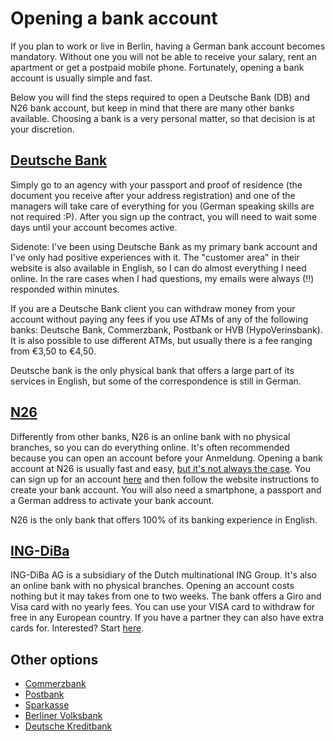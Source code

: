 # Opening a bank account

If you plan to work or live in Berlin, having a German bank account becomes mandatory. Without one you will not be able to receive your salary, rent an apartment or get a postpaid mobile phone. Fortunately, opening a bank account is usually simple and fast.

Below you will find the steps required to open a Deutsche Bank (DB) and N26 bank account, but keep in mind that there are many other banks available. Choosing a bank is a very personal matter, so that decision is at your discretion.

## [Deutsche Bank](https://www.deutsche-bank.de)

Simply go to an agency with your passport and proof of residence (the document you receive after your address registration) and one of the managers will take care of everything for you (German speaking skills are not required :P). After you sign up the contract, you will need to wait some days until your account becomes active.

Sidenote: I've been using Deutsche Bank as my primary bank account and I've only had positive experiences with it. The "customer area" in their website is also available in English, so I can do almost everything I need online. In the rare cases when I had questions, my emails were always (!!) responded within minutes.

If you are a Deutsche Bank client you can withdraw money from your account without paying any fees if you use ATMs of any of the following banks: Deutsche Bank, Commerzbank, Postbank or HVB (HypoVerinsbank). It is also possible to use different ATMs, but usually there is a fee ranging from €3,50 to €4,50.

Deutsche bank is the only physical bank that offers a large part of its services in English, but some of the correspondence is still in German.

## [N26](https://n26.com)

Differently from other banks, N26 is an online bank with no physical branches, so you can do everything online. It's often recommended because you can open an account before your Anmeldung. Opening a bank account at N26 is usually fast and easy, [but it's not always the case](http://allaboutberlin.com/guides/an-honest-review-of-n26). You can sign up for an account [here](https://app.n26.com/register) and then follow the website instructions to create your bank account. You will also need a smartphone, a passport and a German address to activate your bank account.

N26 is the only bank that offers 100% of its banking experience in English.

## [ING-DiBa](https://www.ing-diba.de/)

ING-DiBa AG is a subsidiary of the Dutch multinational ING Group. It's also an online bank with no physical branches. Opening an account costs nothing but it may takes from one to two weeks. The bank offers a Giro and Visa card with no yearly fees. You can use your VISA card to withdraw for free in any European country. If you have a partner they can also have extra cards for. Interested? Start [here](https://produkte.banking.ing-diba.de/pub/girokonto-einzelkonto).


## Other options

- [Commerzbank](https://www.commerzbank.de/)
- [Postbank](https://www.postbank.de/)
- [Sparkasse](https://www.berliner-sparkasse.de)
- [Berliner Volksbank](https://www.berliner-volksbank.de/)
- [Deutsche Kreditbank](https://www.dkb.de/)
